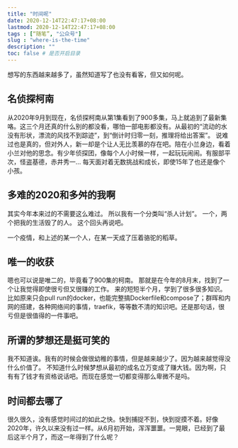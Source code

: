 ```yaml
---
title: "时间呢"
date: 2020-12-14T22:47:17+08:00
lastmod: 2020-12-14T22:47:17+08:00
tags : [“随笔”, "公众号"]
slug : "where-is-the-time"
description: ""
toc: false # 是否开启目录
---
```


想写的东西越来越多了，虽然知道写了也没有看客，但又如何呢。

## 名侦探柯南
从2020年9月到现在，名侦探柯南从第1集看到了900多集，马上就追到了最新集咯。这三个月还真的什么别的都没看，哪怕一部电影都没有。从最初的“流动的水没有形状，漂流的风找不到踪迹”，到“倒计时归零一刻，推理将给出答案”。
说难过也是真的，但对外人，新一却是个让人无比羡慕的存在吧。陪在小兰身边，看着小兰对他的思念。有少年侦探团，像每个人小时候一样，一起玩玩闹闹。有服部平次，怪盗基德，赤井秀一… 每天面对着无数挑战和成长，即使15年了也还是像个小孩。

## 多难的2020和多舛的我啊
其实今年本来过的不需要这么难过。
所以我有一个分类叫“杀人计划”。
一个，两个把我的生活毁了的人。
这个回头再说吧。

一个疫情，和上述的某一个人，在某一天成了压着骆驼的稻草。

## 唯一的收获
嗯也可以说是唯二的，毕竟看了900集的柯南。
那就是在今年的8月末，找到了一个让我觉得即使很亏但又很赚的工作。
来的短短半个月，学到了很多很多知识。比如原来只会pull run的docker，也能完整搞Dockerfile和compose了；群晖和内网的搭建，各种网络间的事情，traefik，等等数不清的知识吧。还是那句话，很亏但是很值得的一件事吧。

## 所谓的梦想还是挺可笑的
我不知道诶。我有的时候会做很幼稚的事情，但是越来越少了。因为越来越觉得没什么价值了。
不知道什么时候梦想从最初的成名立万变成了赚大钱。因为啊，只有有了钱才有资格说话吧。而现在感觉一切都变得那么卑微不是吗。

## 时间都去哪了
很久很久，没有感觉时间过的如此之快。快到捕捉不到，快到捉摸不着。好像2020年，许久以来没有过一样。从6月初开始，浑浑噩噩。一晃眼，已经到了最后这半个月了，而这一年得到了什么呢？

